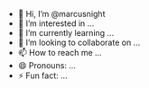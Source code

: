 - 👋 Hi, I’m @marcusnight
- 👀 I’m interested in ...
- 🌱 I’m currently learning ...
- 💞️ I’m looking to collaborate on ...
- 📫 How to reach me ...
- 😄 Pronouns: ...
- ⚡ Fun fact: ...

<!---
marcusnight/marcusnight is a ✨ special ✨ repository because its `README.md` (this file) appears on your GitHub profile.
You can click the Preview link to take a look at your changes.
--->
